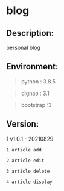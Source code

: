# blog

## Description:
  personal blog
## Environment:
  >python : 3.8.5
  
  >dignao : 3.1
  
  >bootstrap :3
## Version:
  1 v1.0.1   - 20210829
  
    1 article add
    
    2 article edit
    
    3 article delete
    
    4 article display
